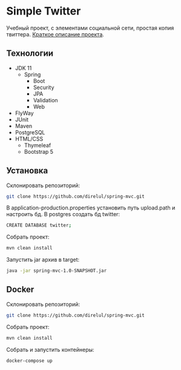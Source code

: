 # Simple Twitter

Учебный проект, с элементами социальной сети, простая копия твиттера.
[Краткое описание проекта](https://github.com/direlul/spring-mvc/blob/main/readme/Description.md).


## Технологии
- JDK 11
    - Spring
      - Boot
      - Security
      - JPA
      - Validation
      - Web
- FlyWay
- JUnit
- Maven
- PostgreSQL
- HTML/CSS
    - Thymeleaf
    - Bootstrap 5

## Установка

Склонировать репозиторий:
```sh
git clone https://github.com/direlul/spring-mvc.git
```
В application-production.properties установить путь upload.path и настроить бд.
В postgres создать бд twitter:
```sh
CREATE DATABASE twitter;
```
Собрать проект:

```sh
mvn clean install
```

Запустить jar архив в target:
```sh
java -jar spring-mvc-1.0-SNAPSHOT.jar
```
## Docker

Склонировать репозиторий:
```sh
git clone https://github.com/direlul/spring-mvc.git
```
Собрать проект:

```sh
mvn clean install
```
Собрать и запустить контейнеры:
```sh
docker-compose up
```
